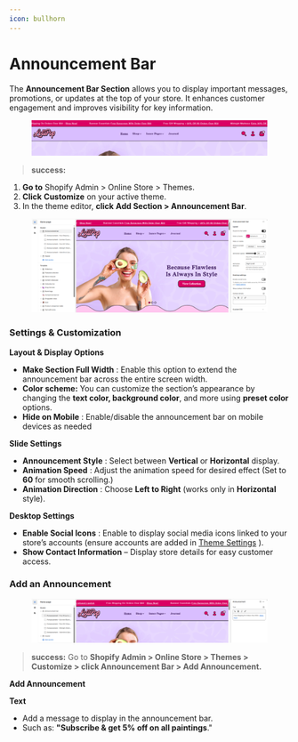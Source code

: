 ```yaml
---
icon: bullhorn
---
```


# Announcement Bar

The **Announcement Bar Section** allows you to display important messages, promotions, or updates at the top of your store. It enhances customer engagement and improves visibility for key information.

<figure><img src="../.gitbook/assets/announcementbar.png" alt=""><figcaption></figcaption></figure>

> **success:** 
1. **Go to** Shopify Admin > Online Store > Themes.
2. **Click** **Customize** on your active theme.
3. In the theme editor, **click** **Add Section > Announcement Bar**.


<figure><img src="../.gitbook/assets/announcement.png" alt=""><figcaption></figcaption></figure>

### Settings & Customization

**Layout & Display Options**

* **Make Section Full Width** : Enable this option to extend the announcement bar across the entire screen width.
* **Color scheme:** You can customize the section’s appearance by changing the **text color, background color**, and more using **preset color** options.
* **Hide on Mobile** : Enable/disable the announcement bar on mobile devices as needed

**Slide Settings**

* **Announcement Style** : Select between **Vertical** or **Horizontal** display.
* **Animation Speed** : Adjust the animation speed for desired effect (Set to **60** for smooth scrolling.)
* **Animation Direction** : Choose **Left to Right** (works only in **Horizontal** style).

**Desktop Settings**

* **Enable Social Icons** : Enable to display social media icons linked to your store’s accounts (ensure accounts are added in [Theme Settings](../theme-settings/social-icon.md) ).
* **Show Contact Information** – Display store details for easy customer access.

### Add an Announcement

<figure><img src="../.gitbook/assets/bar-ann.png" alt=""><figcaption></figcaption></figure>

> **success:** 
Go to **Shopify Admin > Online Store > Themes > Customize > click Announcement Bar > Add Announcement.**


**Add Announcement**&#x20;

**Text**

* Add a message to display in the announcement bar.
* Such as: **"Subscribe & get 5% off on all paintings**."

